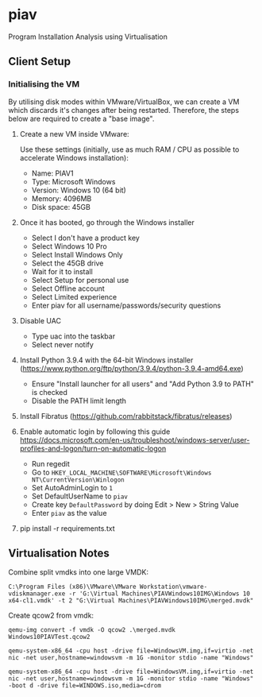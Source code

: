 # piav

Program Installation Analysis using Virtualisation

## Client Setup
### Initialising the VM
By utilising disk modes within VMware/VirtualBox, we can create a VM which discards it's changes after being restarted. Therefore, the steps below are required to create a "base image". 

1. Create a new VM inside VMware:

    Use these settings (initially, use as much RAM / CPU as possible to accelerate Windows installation):
    - Name: PIAV1
    - Type: Microsoft Windows
    - Version: Windows 10 (64 bit)
    - Memory: 4096MB
    - Disk space: 45GB
  
2. Once it has booted, go through the Windows installer
   - Select I don't have a product key
   - Select Windows 10 Pro
   - Select Install Windows Only
   - Select the 45GB drive
   - Wait for it to install
   - Select Setup for personal use
   - Select Offline account
   - Select Limited experience
   - Enter piav for all username/passwords/security questions

3. Disable UAC
    - Type uac into the taskbar
    - Select never notify
4. Install Python 3.9.4 with the 64-bit Windows installer (https://www.python.org/ftp/python/3.9.4/python-3.9.4-amd64.exe)
    - Ensure "Install launcher for all users" and "Add Python 3.9 to PATH" is checked
    - Disable the PATH limit length
5. Install Fibratus (https://github.com/rabbitstack/fibratus/releases)
6. Enable automatic login by following this guide https://docs.microsoft.com/en-us/troubleshoot/windows-server/user-profiles-and-logon/turn-on-automatic-logon
    - Run regedit 
    - Go to `HKEY_LOCAL_MACHINE\SOFTWARE\Microsoft\Windows NT\CurrentVersion\Winlogon`
    - Set AutoAdminLogin to `1`
    - Set DefaultUserName to `piav`
    - Create key `DefaultPassword` by doing Edit > New > String Value
    - Enter `piav` as the value

7. pip install -r requirements.txt

## Virtualisation Notes

Combine split vmdks into one large VMDK:

`C:\Program Files (x86)\VMware\VMware Workstation\vmware-vdiskmanager.exe -r 'G:\Virtual Machines\PIAVWindows10IMG\Windows 10 x64-cl1.vmdk' -t 2 "G:\Virtual Machines\PIAVWindows10IMG\merged.mvdk"`

Create qcow2 from vmdk:

`qemu-img convert -f vmdk -O qcow2 .\merged.mvdk Windows10PIAVTest.qcow2`

```
qemu-system-x86_64 -cpu host -drive file=WindowsVM.img,if=virtio -net nic -net user,hostname=windowsvm -m 1G -monitor stdio -name "Windows"

qemu-system-x86_64 -cpu host -drive file=WindowsVM.img,if=virtio -net nic -net user,hostname=windowsvm -m 1G -monitor stdio -name "Windows"  -boot d -drive file=WINDOWS.iso,media=cdrom
```
